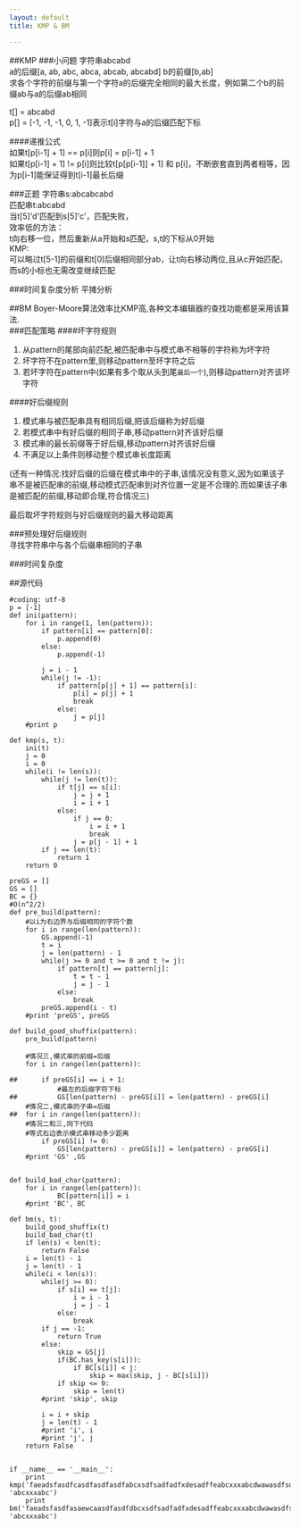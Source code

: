 ```yaml
---
layout: default
title: KMP & BM

---
```


##KMP
###小问题
字符串abcabd  
a的后缀\[a, ab, abc, abca, abcab, abcabd\]
b的前缀\[b,ab\]  
求各个字符的前缀与第一个字符a的后缀完全相同的最大长度，例如第二个b的前缀ab与a的后缀ab相同

t\[\] = abcabd  
p\[\] = \[-1, -1, -1, 0, 1, -1\]表示t[i]字符与a的后缀匹配下标  

####递推公式  
如果t\[p\[i-1\] + 1\] == p\[i\]则p\[i\] = p\[i-1\] + 1  
如果t\[p\[i-1\] + 1\] != p[i]则比较t\[p\[p[i-1\]\] + 1\] 和 p\[i\]，不断嵌套直到两者相等，因为p\[i-1\]能保证得到t\[i-1\]最长后缀

###正题
字符串s:abcabcabd  
匹配串t:abcabd  
当t\[5\]'d'匹配到s\[5\]'c'，匹配失败，  
效率低的方法：  
t向右移一位，然后重新从a开始和s匹配，s,t的下标从0开始  
KMP:  
可以略过t\[5-1\]的前缀和t\[0\]后缀相同部分ab，让t向右移动两位,且从c开始匹配，而s的小标也无需改变继续匹配

###时间复杂度分析
平摊分析


##BM
Boyer-Moore算法效率比KMP高,各种文本编辑器的查找功能都是采用该算法.  
###匹配策略
####坏字符规则  
1. 从pattern的尾部向前匹配,被匹配串中与模式串不相等的字符称为坏字符  
2. 坏字符不在pattern里,则移动pattern至坏字符之后
3. 若坏字符在pattern中(如果有多个取从头到尾`最后一个`),则移动pattern对齐该坏字符

####好后缀规则  
1. 模式串与被匹配串具有相同后缀,把该后缀称为好后缀 
2. 若模式串中有好后缀的相同子串,移动pattern对齐该好后缀  
3. 模式串的最长前缀等于好后缀,移动pattern对齐该好后缀  
4. 不满足以上条件则移动整个模式串长度距离  

(还有一种情况:找好后缀的后缀在模式串中的子串,该情况没有意义,因为如果该子串不是被匹配串的前缀,移动模式匹配串到对齐位置一定是不合理的.而如果该子串是被匹配的前缀,移动即合理,符合情况三)  

最后取坏字符规则与好后缀规则的最大移动距离

###预处理好后缀规则  
寻找字符串中与各个后缀串相同的子串

###时间复杂度

##源代码

	#coding: utf-8
	p = [-1]
	def ini(pattern):
		for i in range(1, len(pattern)):
			if pattern[i] == pattern[0]:
				p.append(0)
			else:
				p.append(-1)
	
			j = i - 1
			while(j != -1):
				if pattern[p[j] + 1] == pattern[i]:
					p[i] = p[j] + 1
					break
				else:
					j = p[j]
		#print p
	
	def kmp(s, t):
		ini(t)
		j = 0
		i = 0
		while(i != len(s)):
			while(j != len(t)):
				if t[j] == s[i]:
					j = j + 1
					i = i + 1 
				else:
					if j == 0:
						i = i + 1
						break
					j = p[j - 1] + 1 
			if j == len(t):
				return 1
		return 0
	
	preGS = []
	GS = []
	BC = {}
	#O(n^2/2)
	def pre_build(pattern):
		#以i为右边界与后缀相同的字符个数
		for i in range(len(pattern)):
			GS.append(-1)
			t = i
			j = len(pattern) - 1
			while(j >= 0 and t >= 0 and t != j):
				if pattern[t] == pattern[j]:
					t = t - 1
					j = j - 1
				else:
					break
			preGS.append(i - t)
		#print 'preGS', preGS
	
	def build_good_shuffix(pattern):
		pre_build(pattern)
	
		#情况三,模式串的前缀=后缀
		for i in range(len(pattern)):  
	
	##		if preGS[i] == i + 1:
				#最左的后缀字符下标
	##			GS[len(pattern) - preGS[i]] = len(pattern) - preGS[i]
		#情况二,模式串的子串=后缀
	##	for i in range(len(pattern)):
	    #情况二和三,同下代码
	    #等式右边表示模式串移动多少距离
		    if preGS[i] != 0:
				GS[len(pattern) - preGS[i]] = len(pattern) - preGS[i]
		#print 'GS' ,GS
	
	
	def build_bad_char(pattern):
		for i in range(len(pattern)):
				BC[pattern[i]] = i
		#print 'BC', BC
	
	def bm(s, t):
		build_good_shuffix(t)
		build_bad_char(t)
		if len(s) < len(t):
			return False
		i = len(t) - 1
		j = len(t) - 1
		while(i < len(s)):
			while(j >= 0):
				if s[i] == t[j]:
					i = i - 1
					j = j - 1
				else:
					break
			if j == -1:
				return True
			else:
				skip = GS[j]
				if(BC.has_key(s[i])):
					if BC[s[i]] < j:
						skip = max(skip, j - BC[s[i]])
				if skip <= 0:
					skip = len(t)
			#print 'skip', skip
	
			i = i + skip
			j = len(t) - 1	
			#print 'i', i
			#print 'j', j
		return False
			
	
	if __name__ == '__main__':
		print kmp('faeadsfasdfcasdfasdfasdfabcxsdfsadfadfxdesadffeabcxxxabcdwawasdfsdfsaasdf', 'abcxxxabc')
		print bm('faeadsfasdfasaewcaasdfasdfdbcxsdfsadfadfxdesadffeabcxxxabcdwawasdfsdfsaasdf', 'abcxxxabc')

